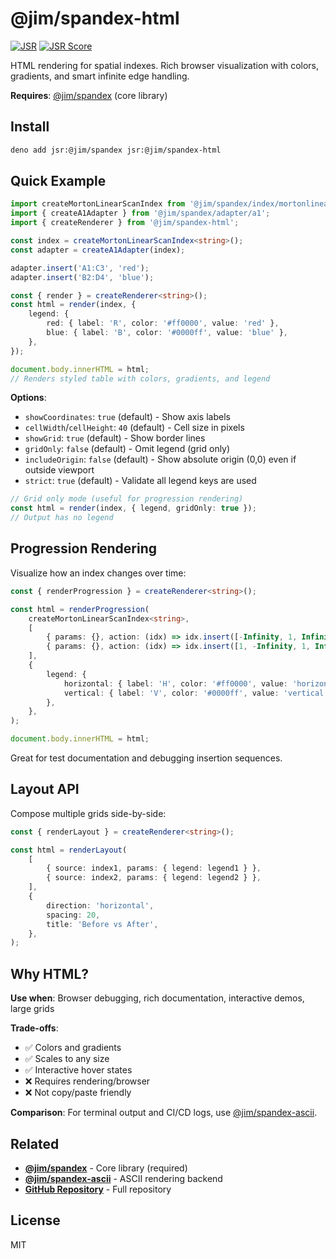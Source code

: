# @jim/spandex-html

[![JSR](https://jsr.io/badges/@jim/spandex-html)](https://jsr.io/@jim/spandex-html)
[![JSR Score](https://jsr.io/badges/@jim/spandex-html/score)](https://jsr.io/@jim/spandex-html/score)

HTML rendering for spatial indexes. Rich browser visualization with colors, gradients, and smart infinite edge handling.

**Requires**: [@jim/spandex](https://jsr.io/@jim/spandex) (core library)

## Install

```bash
deno add jsr:@jim/spandex jsr:@jim/spandex-html
```

## Quick Example

```typescript
import createMortonLinearScanIndex from '@jim/spandex/index/mortonlinearscan';
import { createA1Adapter } from '@jim/spandex/adapter/a1';
import { createRenderer } from '@jim/spandex-html';

const index = createMortonLinearScanIndex<string>();
const adapter = createA1Adapter(index);

adapter.insert('A1:C3', 'red');
adapter.insert('B2:D4', 'blue');

const { render } = createRenderer<string>();
const html = render(index, {
	legend: {
		red: { label: 'R', color: '#ff0000', value: 'red' },
		blue: { label: 'B', color: '#0000ff', value: 'blue' },
	},
});

document.body.innerHTML = html;
// Renders styled table with colors, gradients, and legend
```

**Options**:

- `showCoordinates`: `true` (default) - Show axis labels
- `cellWidth`/`cellHeight`: `40` (default) - Cell size in pixels
- `showGrid`: `true` (default) - Show border lines
- `gridOnly`: `false` (default) - Omit legend (grid only)
- `includeOrigin`: `false` (default) - Show absolute origin (0,0) even if outside viewport
- `strict`: `true` (default) - Validate all legend keys are used

```typescript
// Grid only mode (useful for progression rendering)
const html = render(index, { legend, gridOnly: true });
// Output has no legend
```

## Progression Rendering

Visualize how an index changes over time:

```typescript
const { renderProgression } = createRenderer<string>();

const html = renderProgression(
	createMortonLinearScanIndex<string>,
	[
		{ params: {}, action: (idx) => idx.insert([-Infinity, 1, Infinity, 1], 'horizontal') },
		{ params: {}, action: (idx) => idx.insert([1, -Infinity, 1, Infinity], 'vertical') },
	],
	{
		legend: {
			horizontal: { label: 'H', color: '#ff0000', value: 'horizontal' },
			vertical: { label: 'V', color: '#0000ff', value: 'vertical' },
		},
	},
);

document.body.innerHTML = html;
```

Great for test documentation and debugging insertion sequences.

## Layout API

Compose multiple grids side-by-side:

```typescript
const { renderLayout } = createRenderer<string>();

const html = renderLayout(
	[
		{ source: index1, params: { legend: legend1 } },
		{ source: index2, params: { legend: legend2 } },
	],
	{
		direction: 'horizontal',
		spacing: 20,
		title: 'Before vs After',
	},
);
```

## Why HTML?

**Use when**: Browser debugging, rich documentation, interactive demos, large grids

**Trade-offs**:

- ✅ Colors and gradients
- ✅ Scales to any size
- ✅ Interactive hover states
- ❌ Requires rendering/browser
- ❌ Not copy/paste friendly

**Comparison**: For terminal output and CI/CD logs, use [@jim/spandex-ascii](https://jsr.io/@jim/spandex-ascii).

## Related

- **[@jim/spandex](https://jsr.io/@jim/spandex)** - Core library (required)
- **[@jim/spandex-ascii](https://jsr.io/@jim/spandex-ascii)** - ASCII rendering backend
- **[GitHub Repository](https://github.com/jimisaacs/spandex)** - Full repository

## License

MIT

